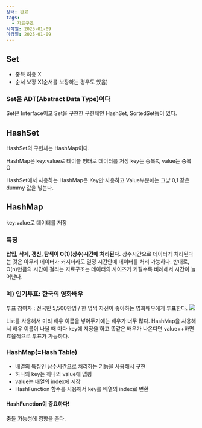 ```yaml
---
상태: 완료
tags:
  - 자료구조
시작일: 2025-01-09
마감일: 2025-01-09
---
```

## **Set**
- 중복 허용 X
- 순서 보장 X(순서를 보장하는 경우도 있음)

### Set은 ADT(Abstract Data Type)이다 
Set은 Interface이고 Set을 구현한 구현체인 HashSet, SortedSet등이 있다.

## **HashSet**
HashSet의 구현체는 HashMap이다.

HashMap은 key:value로 테이블 형태로 데이터를 저장
key는 중복X, value는 중복 O

HashSet에서 사용하는 HashMap은 Key만 사용하고 Value부분에는 그냥 0,1 같은 dummy 값을 넣는다.

## **HashMap**
key:value로 데이터를 저장

### 특징
**삽입, 삭제, 갱신, 탐색이 O(1)(상수)시간에 처리된다.** 
상수시간으로 데이터가 처리된다는 것은 아무리 데이터가 커지더라도 일정 시간안에 데이터를 처리 가능하다.
반대로, O(n)만큼의 시간이 걸리는 자료구조는 데이터의 사이즈가 커질수록 비례해서 시간이 늘어난다.

### 예) 인기투표: 한국의 영화배우
투표 참여자 : 전국민 5,500만명 / 한 명씩 자신이 좋아하는 영화배우에게 투표한다.
![](https://i.imgur.com/dI3HOEh.png)

List를 사용해서 미리 배우 이름을 넣어두기에는 배우가 너무 많다.
HashMap을 사용해서 배우 이름이 나올 때 마다 key에 저장을 하고 똑같은 배우가 나온다면 value++하면 효율적으로 투표가 가능하다.

### HashMap(=Hash Table)
- 배열의 특징인 상수시간으로 처리하는 기능을 사용해서 구현
- 하나의 key는 하나의 value에 맵핑
- value는 배열의 index에 저장
- HashFunction 함수를 사용해서 key를 배열의 index로 변환

#### HashFunction이 중요하다!
충돌 가능성에 영향을 준다.